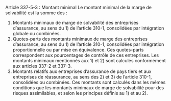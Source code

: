 Article 337-5-3 : Montant minimal
Le montant minimal de la marge de solvabilité est la somme des :
1.  Montants minimaux de marge de solvabilité des entreprises d’assurance, au sens du 1) de l’article 310-1, consolidées par intégration globale ou combinées.
2.  Quotes-parts des montants minimaux de marge des entreprises d’assurance, au sens du 1) de l’article 310-1, consolidées par intégration proportionnelle ou par mise en équivalence. Ces quotes-parts correspondent aux pourcentages de contrôle de ces entreprises.
Les montants minimaux mentionnés aux 1) et 2) sont calculés conformément aux articles 337-2 et 337-3.
1.  Montants relatifs aux entreprises d’assurance de pays tiers et aux entreprises de réassurance, au sens des 2) et 3) de l’article 310-1, consolidées ou combinées. Ces montants sont calculés dans les mêmes conditions que les montants minimaux de marge de solvabilité pour des risques assimilables, et selon les principes définis au 1) et au 2).